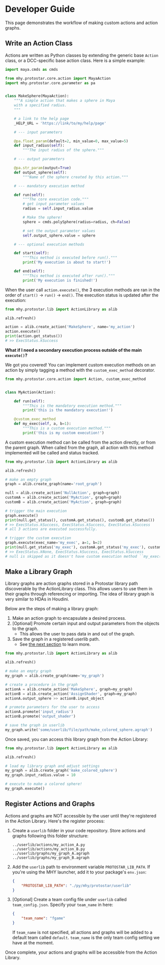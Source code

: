# Developer Guide

This page demonstrates the workflow of making custom actions and action
graphs.

## Write an Action Class

Actions are written as Python classes by extending the generic base `Action`
class, or a DCC-specific base action class. Here is a simple example:

``` python
import maya.cmds as cmds

from mhy.protostar.core.action import MayaAction
import mhy.protostar.core.parameter as pa


class MakeSphere(MayaAction):
    """A simple action that makes a sphere in Maya
    with a specified radius.
    """

    # a link to the help page
    _HELP_URL = 'https://link/to/my/help/page'

    # --- input parameters

    @pa.float_param(default=2, min_value=0, max_value=5)
    def input_radius(self):
        """The input radius of the sphere."""

    # --- output parameters

    @pa.str_param(output=True)
    def output_sphere(self):
        """Name of the sphere created by this action."""

    # --- mandatory execution method

    def run(self):
        """The core execution code."""
        # get input parameter values
        radius = self.input_radius.value

        # Make the sphere!
        sphere = cmds.polySphere(radius=radius, ch=False)

        # set the output parameter values
        self.output_sphere.value = sphere

    # --- optional execution methods

    def start(self):
        """This method is executed before run()."""
        print('My execution is about to start!')

    def end(self):
        """This method is executed after run()."""
        print('My execution is finished!')
```

When the user call `action.execute()`, the 3 execution methods are ran
in the order of `start()` -> `run()` -> `end()`. The execution
status is updated after the execution:

``` python
from mhy.protostar.lib import ActionLibrary as alib

alib.refresh()

action = alib.create_action('MakeSphere', name='my_action')
action.execute()
print(action.get_status())
# >> ExecStatus.kSuccess
```

**What if I need a secondary execution process outside of the main `execute()`?**

We got you covered! You can implement custom execution methods on an
action by simply tagging a method with the `custom_exec_method`
decorator.

``` python
from mhy.protostar.core.action import Action, custom_exec_method


class MyAction(Action):

    def run(self):
        """This is the mandatory execution method."""
        print('this is the mandatory execution!')

    @custom_exec_method
    def my_exec(self, a, b=1):
        """This is a custom execution method."""
        print('this is my custom execution!')
```

A custom execution method can be called from the action directly, or
from the parent graph. When called from the graph, all action with this
method implemented will be called and status tracked.

``` python
from mhy.protostar.lib import ActionLibrary as alib

alib.refresh()

# make an empty graph
graph = alib.create_graph(name='root_graph')

null = alib.create_action('NullAction', graph=graph)
customA = alib.create_action('MyAction', graph=graph)
customB = alib.create_action('MyAction', graph=graph)

# trigger the main execution
graph.execute()
print(null.get_status(), customA.get_status(), customB.get_status())
# >> ExecStatus.kSuccess, ExecStatus.kSuccess, ExecStatus.kSuccess
# all 3 actions are executed successfully.

# trigger the custom execution
graph.execute(exec_name='my_exec', a=1, b=2)
print(null.get_status('my_exec'), customA.get_status('my_exec'), customB.get_status('my_exec'))
# >> ExecStatus.kNone, ExecStatus.kSuccess, ExecStatus.kSuccess
# null is skipped as it doesn't have custom execution method ``my_exec()``
```

## Make a Library Graph

Library graphs are action graphs stored in a Protostar library path discoverable
by the ActionLibrary class. This allows users to use them in their graphs through
referencing or importing. The idea of library graph is very similar to HDAs in Houdini.

Below are the steps of making a library graph:

1. Make an action graph to encapsulate a desired process.
1. [Optional] Promote certain input and output parameters from the
   objects to the graph.
    + This allows the user to pass data in and out of the graph.
1. Save the graph in a registered userlib path.
    + See [the next section](#register-actions-and-graphs) to learn more.

``` python
from mhy.protostar.lib import ActionLibrary as alib

alib.refresh()

# make an empty graph
my_graph = alib.create_graph(name='my_graph')

# create a procedure in the graph
actionA = alib.create_action('MakeSphere', graph=my_graph)
actionB = alib.create_action('AssignShader', graph=my_graph)
actionA.output_sphere >> actionB.input_object

# promote parameters for the user to access
actionA.promote('input_radius')
actionB.promote('output_shader')

# save the graph in userlib
my_graph.write('some/userlib/file/path/make_colored_sphere.agraph')
```

Once saved, you can access this library graph from the Action Library:

``` python
from mhy.protostar.lib import ActionLibrary as alib

alib.refresh()

# load my library graph and adjust settings
my_graph = alib.create_graph('make_colored_sphere')
my_graph.input_radius.value = 10

# execute to make a colored sphere!
my_graph.execute()
```

## Register Actions and Graphs

Actions and graphs are NOT accessible by the user until they're
registered in the Action Library. Here's the register process:

1. Create a `userlib` folder in your code repository. Store actions and
   graphs following this folder structure:

    ```
    ../userlib/actions/my_action_A.py
    ../userlib/actions/my_action_B.py
    ../userlib/graphs/my_graph_A.agraph
    ../userlib/graphs/my_graph_B.agraph
    ```

1. Add the `userlib` path to environment variable `PROTOSTAR_LIB_PATH`.
   If you're using the MHY launcher, add it to your package's `env.json`:

    ``` json
    {
        "PROTOSTAR_LIB_PATH": "./py/mhy/protostar/userlib"
    }
    ```

1. [Optional] Create a team config file under `userlib` called
   `team_config.json`. Specify your `team_name` in here:

    ``` json
    {
        "team_name": "fgame"
    }
    ```

    If `team_name` is not specified, all actions and graphs will be added to
    a default team called `default`. `team_name` is the only team config
    setting we have at the moment.

Once complete, your actions and graphs will be accessible from the
Action Library.
